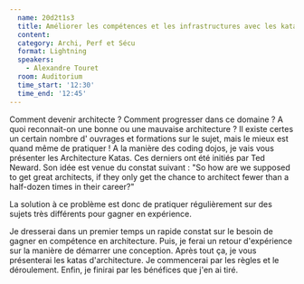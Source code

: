 ```yaml
---
  name: 20d2t1s3
  title: Améliorer les compétences et les infrastructures avec les katas d'architecture
  content:
  category: Archi, Perf et Sécu
  format: Lightning
  speakers: 
    - Alexandre Touret
  room: Auditorium
  time_start: '12:30'
  time_end: '12:45'
---
```

Comment devenir architecte ? Comment progresser dans ce domaine ? A quoi reconnait-on une bonne ou une mauvaise architecture ? Il existe certes un certain nombre d' ouvrages et formations sur le sujet, mais le mieux est quand même de pratiquer ! A la manière des coding dojos, je vais vous présenter les Architecture Katas. Ces derniers ont été initiés par Ted Neward. Son idée est venue du constat suivant : "So how are we supposed to get great architects, if they only get the chance to architect fewer than a half-dozen times in their career?"

La solution à ce problème est donc de pratiquer régulièrement sur des sujets très différents pour gagner en expérience.

Je dresserai dans un premier temps un rapide constat sur le besoin de gagner en compétence en architecture. Puis, je ferai un retour d'expérience sur la manière de démarrer une conception. Après tout ça, je vous présenterai les katas d'architecture. Je commencerai par les règles et le déroulement. Enfin, je finirai par les bénéfices que j'en ai tiré.
